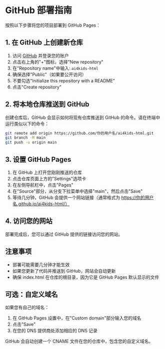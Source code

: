 # GitHub 部署指南

按照以下步骤将您的项目部署到 GitHub Pages：

## 1. 在 GitHub 上创建新仓库

1. 访问 [GitHub](https://github.com) 并登录您的账户
2. 点击右上角的"+"图标，选择"New repository"
3. 在"Repository name"中输入: `ai4kids-html`
4. 确保选择"Public"（如果要公开访问）
5. 不要勾选"Initialize this repository with a README"
6. 点击"Create repository"

## 2. 将本地仓库推送到 GitHub

创建仓库后，GitHub 会显示如何将现有仓库推送到 GitHub 的命令。请在终端中运行类似以下的命令：

```bash
git remote add origin https://github.com/你的用户名/ai4kids-html.git
git branch -M main
git push -u origin main
```

## 3. 设置 GitHub Pages

1. 在 GitHub 上打开您刚刚推送的仓库
2. 点击仓库页面上方的"Settings"选项卡
3. 在左侧导航栏中，点击"Pages"
4. 在"Source"部分，从分支下拉菜单中选择"main"，然后点击"Save"
5. 等待几分钟，GitHub 会提供一个网站链接（通常格式为 https://你的用户名.github.io/ai4kids-html/）

## 4. 访问您的网站

部署完成后，您可以通过 GitHub 提供的链接访问您的网站。

## 注意事项

- 部署可能需要几分钟才能生效
- 如果您更新了代码并推送到 GitHub，网站会自动更新
- 确保 index.html 在仓库的根目录，因为它是 GitHub Pages 默认显示的文件

## 可选：自定义域名

如果您有自己的域名：

1. 在 GitHub Pages 设置中，在"Custom domain"部分输入您的域名
2. 点击"Save"
3. 在您的 DNS 提供商处添加相应的 DNS 记录

GitHub 会自动创建一个 CNAME 文件在您的仓库中，包含您的自定义域名。
